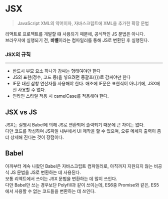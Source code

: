 # JSX
  > JavaScript XML의 약어이자, 자바스크립트에 XML을 추가한 확장 문법
  
  리액트로 프로젝트를 개발할 떄 사용되기 때문에, 공식적인 JS 문법은 아니다.  
  브라우저에 실행되기 전, **바벨**이라는 컴파일러를 통해 JS로 변환된 후 실행된다.  

  ### JSX의 규칙
  -------------------------
  - 반드시 부모 요소 하나가 감싸는 형태여야만 한다
  - JS의 표현(정수, 코드 등)을 넣으려면 중괄호({})로 감싸야만 한다
  - IF문 대신 삼항 연산자를 사용해야 한다.
    애초에 IF문은 표현식이 아니기에, JSX에선 사용할 수 없다.
  - 인라인 스타일 적용 시 camelCase를 적용해야 한다.

## JSX vs JS
  JSX는 실행시 Babel에 의해 JS로 변환되어 출력되기 때문에 큰 차이는 없다.  
  다만 코드를 작성하며 JS파일 내부에서 UI 제작을 할 수 있으며, 오류 메세지 출력이 좀 더 상세해 진다는 것이 장점이다.

## Babel
  아까부터 계속 나왔던 Babel은 자바스크립트 컴파일러로, 아직까지 지원되지 않는 비공식 JS 문법을 JS로 변환하는 데 사용된다.  
  보통 리액트에서 쓰이는 JSX 문법을 변환하는 데 많이 쓰인다.  
  다만 Babel만 쓰는 경우보단 Polyfill과 같이 쓰이는데, ES6중 Promise와 같은, ES5에서 사용할 수 없는 코드들을 변환하는 데 쓰인다.